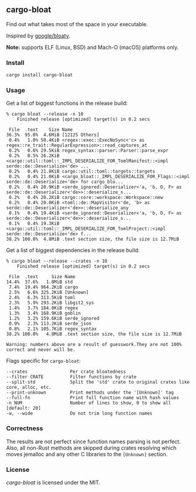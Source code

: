 ## cargo-bloat

Find out what takes most of the space in your executable.

Inspired by [google/bloaty](https://github.com/google/bloaty).

**Note:** supports ELF (Linux, BSD) and Mach-O (macOS) platforms only.

### Install

```bash
cargo install cargo-bloat
```

### Usage

Get a list of biggest functions in the release build:

```
% cargo bloat --release -n 10
    Finished release [optimized] target(s) in 0.2 secs

 File  .text    Size Name
36.3%  95.0%  4.6MiB [12125 Others]
 0.4%   1.0% 50.4KiB <regex::exec::ExecNoSync<'c> as regex::re_trait::RegularExpression>::read_captures_at
 0.2%   0.6% 29.5KiB regex_syntax::parser::Parser::parse_expr
 0.2%   0.5% 26.2KiB <cargo::util::toml::_IMPL_DESERIALIZE_FOR_TomlManifest::<impl serde::de::Deserialize<'de> ...
 0.2%   0.4% 21.8KiB cargo::util::toml::targets::targets
 0.2%   0.4% 21.0KiB <cargo_bloat::_IMPL_DESERIALIZE_FOR_Flags::<impl serde::de::Deserialize<'de> for cargo_blo...
 0.2%   0.4% 20.9KiB <serde_ignored::Deserializer<'a, 'b, D, F> as serde::de::Deserializer<'de>>::deserialize_s...
 0.2%   0.4% 20.2KiB cargo::core::workspace::Workspace::new
 0.2%   0.4% 20.0KiB <toml::de::MapVisitor<'de, 'b> as serde::de::Deserializer<'de>>::deserialize_any
 0.1%   0.4% 19.4KiB <serde_ignored::Deserializer<'a, 'b, D, F> as serde::de::Deserializer<'de>>::deserialize_s...
 0.1%   0.4% 19.3KiB <cargo::util::toml::_IMPL_DESERIALIZE_FOR_TomlProject::<impl serde::de::Deserialize<'de> f...
38.2% 100.0%  4.8MiB .text section size, the file size is 12.7MiB
```

Get a list of biggest dependencies in the release build:
```
% cargo bloat --release --crates -n 10
    Finished release [optimized] target(s) in 0.2 secs

 File  .text     Size Name
14.4%  37.6%   1.8MiB std
 7.4%  19.4% 964.2KiB cargo
 2.5%   6.6% 325.2KiB [Unknown]
 2.4%   6.3% 313.5KiB toml
 2.3%   5.9% 293.2KiB libgit2_sys
 1.4%   3.7% 184.0KiB regex
 1.3%   3.4% 168.9KiB goblin
 1.2%   3.2% 159.6KiB serde_ignored
 0.9%   2.3% 113.2KiB serde_json
 0.8%   2.1% 105.7KiB regex_syntax
38.2% 100.0%   4.8MiB .text section size, the file size is 12.7MiB

Warning: numbers above are a result of guesswork.They are not 100% correct and never will be.
```

Flags specific for `cargo-bloat`:
```
--crates                Per crate bloatedness
--filter CRATE          Filter functions by crate
--split-std             Split the 'std' crate to original crates like core, alloc, etc.
--print-unknown         Print methods under the '[Unknown]' tag
--full-fn               Print full function name with hash values
-n NUM                  Number of lines to show, 0 to show all [default: 20]
-w, --wide              Do not trim long function names
```

### Correctness

The results are not perfect since function names parsing is not perfect.
Also, all non-Rust methods are skipped during crates resolving which moves jemalloc
and any other C libraries to the `[Unknown]` section.

### License

*cargo-bloat* is licensed under the MIT.
